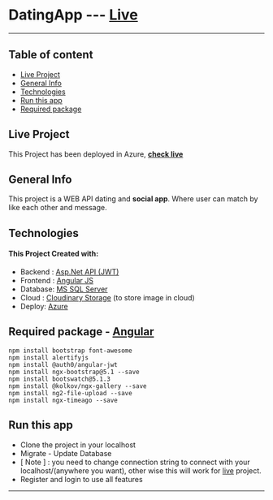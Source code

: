 
# DatingApp --- [Live](https://hrshuvo-datingapp.azurewebsites.net/)

<hr>

## Table of content

* [Live Project](#live-project)
* [General Info](#general-info)
* [Technologies](#technologies)
* [Run this app](#run-this-app)
* [Required package](#required-package---angularhttpsangulario)


## Live Project

This Project has been deployed in Azure, **[check live](#)**


## General Info
This project is a WEB API dating and **social app**. Where user can match by like each other and message.


## Technologies

#### This Project Created with:
* Backend : [Asp.Net API (JWT)](https://dotnet.microsoft.com/en-us/apps/aspnet) 
* Frontend : [Angular JS](https://angular.io/)
* Database: [MS SQL Server](https://www.microsoft.com/en-us/sql-server/sql-server-2019)
* Cloud : [Cloudinary Storage](https://cloudinary.com/) (to store image in cloud)
* Deploy: [Azure](https://azure.microsoft.com/en-us/)

## Required package - [Angular](https://angular.io/)

    npm install bootstrap font-awesome
    npm install alertifyjs
    npm install @auth0/angular-jwt
    npm install ngx-bootstrap@5.1 --save
    npm install bootswatch@5.1.3
    npm install @kolkov/ngx-gallery --save
    npm install ng2-file-upload --save
    npm install ngx-timeago --save

## Run this app
* Clone the project in your localhost
* Migrate - Update Database
* [ Note ] : you need to change connection string to connect with your localhost/(anywhere you want), other wise this will work for [live](https://hrshuvo-datingapp.azurewebsites.net/) project.
* Register and login to use all features

<hr>